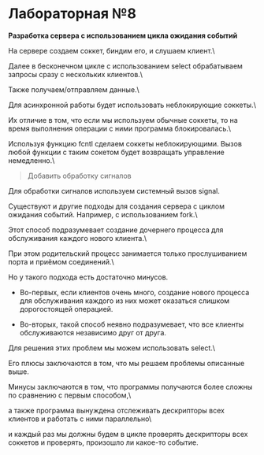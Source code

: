 # Лабораторная №8

**Разработка сервера с использованием цикла ожидания событий**


На сервере создаем соккет, биндим его, и слушаем клиент.\

Далее в бесконечном цикле с использованием select обрабатываем запросы сразу с нескольких клиентов.\

Также получаем/отправляем данные.\

Для асинхронной работы будет использовать неблокирующие соккеты.\

Их отличие в том, что если мы используем обычные соккеты, то на время выполнения операции с ними программа блокировалась.\

Используя функцию fcntl сделаем соккеты неблокирующими. Вызов любой функции с таким сокетом будет возвращать управление немедленно.\


> Добавить обработку сигналов


Для обработки сигналов используем системный вызов signal.



Существуют и другие подходы для создания сервера с циклом ожидания событий. Например, с использованием fork.\

Этот способ подразумевает создание дочернего процесса для обслуживания каждого нового клиента.\

При этом родительский процесс занимается только прослушиванием порта и приёмом соединений.\

Но у такого подхода есть достаточно минусов.  

* Во-первых, если клиентов очень много, создание нового процесса для обслуживания каждого из них может оказаться слишком дорогостоящей операцией.

* Во-вторых, такой способ неявно подразумевает, что все клиенты обслуживаются независимо друг от друга.



Для решения этих проблем мы можем использовать select.\

Его плюсы заключаются в том, что мы решаем проблемы описанные выше.

Минусы заключаются в том, что программы получаются более сложны по сравнению с первым способом,\

а также программа вынуждена отслеживать дескрипторы всех клиентов и работать с ними параллельно\

и каждый раз мы должны будем в цикле проверять дескрипторы всех соккетов и проверять, произошло ли какое-то событие.
